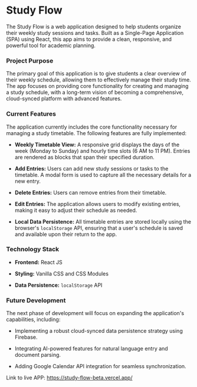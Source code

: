 # Study Flow

The Study Flow is a web application designed to help students organize their weekly study sessions and tasks. Built as a Single-Page Application (SPA) using React, this app aims to provide a clean, responsive, and powerful tool for academic planning.

### Project Purpose

The primary goal of this application is to give students a clear overview of their weekly schedule, allowing them to effectively manage their study time. The app focuses on providing core functionality for creating and managing a study schedule, with a long-term vision of becoming a comprehensive, cloud-synced platform with advanced features.

### Current Features

The application currently includes the core functionality necessary for managing a study timetable. The following features are fully implemented:

* **Weekly Timetable View:** A responsive grid displays the days of the week (Monday to Sunday) and hourly time slots (6 AM to 11 PM). Entries are rendered as blocks that span their specified duration.

* **Add Entries:** Users can add new study sessions or tasks to the timetable. A modal form is used to capture all the necessary details for a new entry.

* **Delete Entries:** Users can remove entries from their timetable.

* **Edit Entries:** The application allows users to modify existing entries, making it easy to adjust their schedule as needed.

* **Local Data Persistence:** All timetable entries are stored locally using the browser's `localStorage` API, ensuring that a user's schedule is saved and available upon their return to the app.

### Technology Stack

* **Frontend:** React JS

* **Styling:** Vanilla CSS and CSS Modules

* **Data Persistence:** `localStorage` API

### Future Development

The next phase of development will focus on expanding the application's capabilities, including:

* Implementing a robust cloud-synced data persistence strategy using Firebase.

* Integrating AI-powered features for natural language entry and document parsing.

* Adding Google Calendar API integration for seamless synchronization.

Link to live APP: https://study-flow-beta.vercel.app/